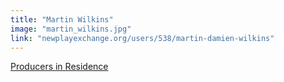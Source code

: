 ```yaml
---
title: "Martin Wilkins"
image: "martin_wilkins.jpg"
link: "newplayexchange.org/users/538/martin-damien-wilkins"
---
```


[Producers in Residence](/programs/producers-in-residence)